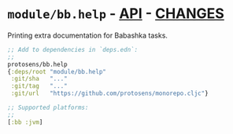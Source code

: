 # `module/bb.help` - [API](doc/API.md)  - [CHANGES](doc/changelog.md)

Printing extra documentation for Babashka tasks.

```clojure
;; Add to dependencies in `deps.edn`:
;;
protosens/bb.help
{:deps/root "module/bb.help"
 :git/sha   "..."
 :git/tag   "..."
 :git/url   "https://github.com/protosens/monorepo.cljc"}
```

```clojure
;; Supported platforms:
;;
[:bb :jvm]
```

